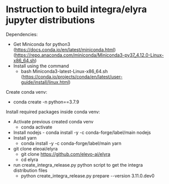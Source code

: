 <!--
{% comment %}
This program is an unpublished work fully protected by the United States
copyright laws and is considered a trade secret belonging to Attala Systems Corporation.
To the extent that this work may be considered "published", the following notice applies
"(C) 2020, 2021, Attala Systems Corporation"

Any unauthorized use, reproduction, distribution, display, modification,
or disclosure of this program is strictly prohibited.

Copyright 2018-2022 Elyra Authors

Licensed under the Apache License, Version 2.0 (the "License");
you may not use this file except in compliance with the License.
You may obtain a copy of the License at

http://www.apache.org/licenses/LICENSE-2.0

Unless required by applicable law or agreed to in writing, software
distributed under the License is distributed on an "AS IS" BASIS,
WITHOUT WARRANTIES OR CONDITIONS OF ANY KIND, either express or implied.
See the License for the specific language governing permissions and
limitations under the License.
{% endcomment %}
-->

Instruction to build integra/elyra jupyter distributions
================================================================

Dependencies:
   - Get Miniconda for python3 (https://docs.conda.io/en/latest/miniconda.html)(https://repo.anaconda.com/miniconda/Miniconda3-py37_4.12.0-Linux-x86_64.sh)
   - Install using the command 
     	- bash Miniconda3-latest-Linux-x86_64.sh (https://conda.io/projects/conda/en/latest/user-guide/install/linux.html)
      
Create conda venv:
   - conda create -n <env-name> python==3.7.9

Install required packages inside conda venv:
   - Activate previous created conda venv
     	- conda activate <env-name>
   - Install nodejs
   	- conda install -y -c conda-forge/label/main nodejs
   - Install yarn 
     	- conda install -y -c conda-forge/label/main yarn
   - git clone eleoai/elyra
     	- git clone https://github.com/elevo-ai/elyra
        - cd elyra
   - run create_integra_release.py python script to get the integra distribution files
     	- python create_integra_release.py prepare --version 3.11.0.dev0
     
